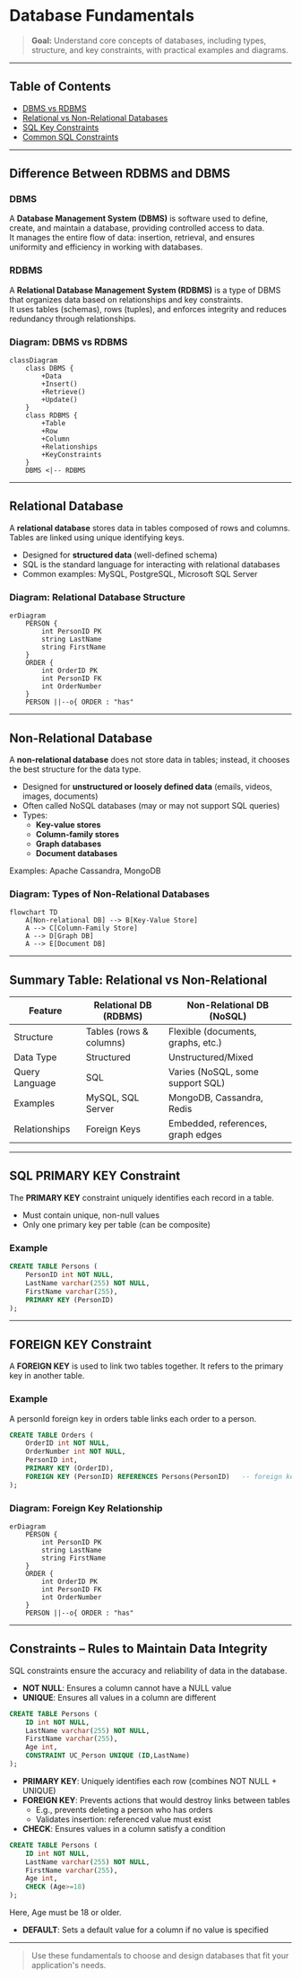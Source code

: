 # Database Fundamentals

> **Goal:** Understand core concepts of databases, including types, structure, and key constraints, with practical examples and diagrams.

---

## Table of Contents

- [DBMS vs RDBMS](#difference-between-rdbms-and-dbms)
- [Relational vs Non-Relational Databases](#relational-database)
- [SQL Key Constraints](#sql-primary-key-constraint)
- [Common SQL Constraints](#constraints--rules-to-maintain-data-integrity)

---

## Difference Between RDBMS and DBMS

### DBMS

A **Database Management System (DBMS)** is software used to define, create, and maintain a database, providing controlled access to data.  
It manages the entire flow of data: insertion, retrieval, and ensures uniformity and efficiency in working with databases.

### RDBMS

A **Relational Database Management System (RDBMS)** is a type of DBMS that organizes data based on relationships and key constraints.  
It uses tables (schemas), rows (tuples), and enforces integrity and reduces redundancy through relationships.

### Diagram: DBMS vs RDBMS

```mermaid
classDiagram
    class DBMS {
        +Data
        +Insert()
        +Retrieve()
        +Update()
    }
    class RDBMS {
        +Table
        +Row
        +Column
        +Relationships
        +KeyConstraints
    }
    DBMS <|-- RDBMS
```

---

## Relational Database

A **relational database** stores data in tables composed of rows and columns. Tables are linked using unique identifying keys.

- Designed for **structured data** (well-defined schema)
- SQL is the standard language for interacting with relational databases
- Common examples: MySQL, PostgreSQL, Microsoft SQL Server

### Diagram: Relational Database Structure

```mermaid
erDiagram
    PERSON {
        int PersonID PK
        string LastName
        string FirstName
    }
    ORDER {
        int OrderID PK
        int PersonID FK
        int OrderNumber
    }
    PERSON ||--o{ ORDER : "has"
```

---

## Non-Relational Database

A **non-relational database** does not store data in tables; instead, it chooses the best structure for the data type.

- Designed for **unstructured or loosely defined data** (emails, videos, images, documents)
- Often called NoSQL databases (may or may not support SQL queries)
- Types:
  - **Key-value stores**
  - **Column-family stores**
  - **Graph databases**
  - **Document databases**

Examples: Apache Cassandra, MongoDB

### Diagram: Types of Non-Relational Databases

```mermaid
flowchart TD
    A[Non-relational DB] --> B[Key-Value Store]
    A --> C[Column-Family Store]
    A --> D[Graph DB]
    A --> E[Document DB]
```




---

## Summary Table: Relational vs Non-Relational

| Feature           | Relational DB (RDBMS)   | Non-Relational DB (NoSQL)      |
|-------------------|------------------------|--------------------------------|
| Structure         | Tables (rows & columns)| Flexible (documents, graphs, etc.) |
| Data Type         | Structured             | Unstructured/Mixed             |
| Query Language    | SQL                    | Varies (NoSQL, some support SQL)|
| Examples          | MySQL, SQL Server      | MongoDB, Cassandra, Redis      |
| Relationships     | Foreign Keys           | Embedded, references, graph edges |


---

## SQL PRIMARY KEY Constraint

The **PRIMARY KEY** constraint uniquely identifies each record in a table.

- Must contain unique, non-null values
- Only one primary key per table (can be composite)

### Example

```sql
CREATE TABLE Persons (
    PersonID int NOT NULL,
    LastName varchar(255) NOT NULL,
    FirstName varchar(255),
    PRIMARY KEY (PersonID)
);
```

---

## FOREIGN KEY Constraint

A **FOREIGN KEY** is used to link two tables together. It refers to the primary key in another table.

### Example

A personId foreign key in orders table links each order to a person.

```sql
CREATE TABLE Orders (
    OrderID int NOT NULL,
    OrderNumber int NOT NULL,
    PersonID int,
    PRIMARY KEY (OrderID),
    FOREIGN KEY (PersonID) REFERENCES Persons(PersonID)   -- foreign key references a person
);
```

### Diagram: Foreign Key Relationship

```mermaid
erDiagram
    PERSON {
        int PersonID PK
        string LastName
        string FirstName
    }
    ORDER {
        int OrderID PK
        int PersonID FK
        int OrderNumber
    }
    PERSON ||--o{ ORDER : "has"
```

---

## Constraints – Rules to Maintain Data Integrity

SQL constraints ensure the accuracy and reliability of data in the database.

- **NOT NULL**: Ensures a column cannot have a NULL value
- **UNIQUE**: Ensures all values in a column are different

```sql
CREATE TABLE Persons (
    ID int NOT NULL,
    LastName varchar(255) NOT NULL,
    FirstName varchar(255),
    Age int,
    CONSTRAINT UC_Person UNIQUE (ID,LastName)
);
```

- **PRIMARY KEY**: Uniquely identifies each row (combines NOT NULL + UNIQUE)
- **FOREIGN KEY**: Prevents actions that would destroy links between tables
    - E.g., prevents deleting a person who has orders
    - Validates insertion: referenced value must exist
- **CHECK**: Ensures values in a column satisfy a condition

```sql
CREATE TABLE Persons (
    ID int NOT NULL,
    LastName varchar(255) NOT NULL,
    FirstName varchar(255),
    Age int,
    CHECK (Age>=18)
);
```
Here, Age must be 18 or older.

- **DEFAULT**: Sets a default value for a column if no value is specified
---

> Use these fundamentals to choose and design databases that fit your application's needs.
